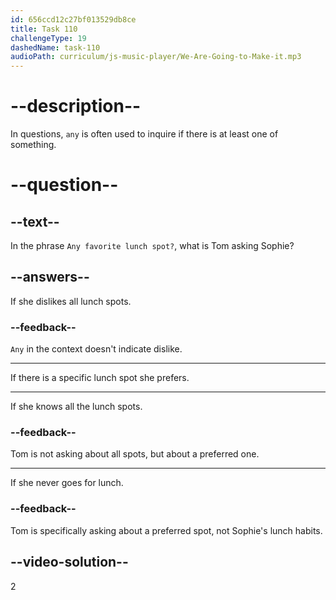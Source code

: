 ```yaml
---
id: 656ccd12c27bf013529db8ce
title: Task 110
challengeType: 19
dashedName: task-110
audioPath: curriculum/js-music-player/We-Are-Going-to-Make-it.mp3
---
```


# --description--

In questions, `any` is often used to inquire if there is at least one of something.

# --question--

## --text--

In the phrase `Any favorite lunch spot?`, what is Tom asking Sophie?

## --answers--

If she dislikes all lunch spots.

### --feedback--

`Any` in the context doesn't indicate dislike.

---

If there is a specific lunch spot she prefers.

---

If she knows all the lunch spots.

### --feedback--

Tom is not asking about all spots, but about a preferred one.

---

If she never goes for lunch.

### --feedback--

Tom is specifically asking about a preferred spot, not Sophie's lunch habits.

## --video-solution--

2
